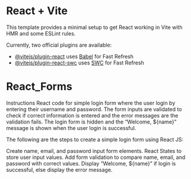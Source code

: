 # React + Vite

This template provides a minimal setup to get React working in Vite with HMR and some ESLint rules.

Currently, two official plugins are available:

- [@vitejs/plugin-react](https://github.com/vitejs/vite-plugin-react/blob/main/packages/plugin-react/README.md) uses [Babel](https://babeljs.io/) for Fast Refresh
- [@vitejs/plugin-react-swc](https://github.com/vitejs/vite-plugin-react-swc) uses [SWC](https://swc.rs/) for Fast Refresh
# React_Forms
Instructions
React code for simple login form where the user login by entering their username and password. The form inputs are validated to check if correct information is entered and the error messages are the validation fails. The login form is hidden and the “Welcome, ${name}” message is shown when the user login is successful.

The following are the steps to create a simple login form using React JS:

Create name, email, and password input form elements.
React States to store user input values.
Add form validation to compare name, email, and password with correct values.
Display “Welcome, ${name}” if login is successful, else display the error message.
